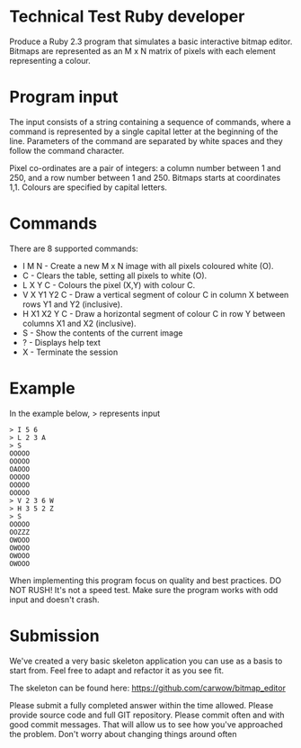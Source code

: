 # Technical Test Ruby developer

Produce a Ruby 2.3 program that simulates a basic interactive bitmap editor.
Bitmaps are represented as an M x N matrix of pixels with each element
representing a colour.

# Program input

The input consists of a string containing a sequence of commands, where
a command is represented by a single capital letter at the beginning of the line.
Parameters of the command are separated by white spaces and they follow the command character.

Pixel co-ordinates are a pair of integers: a column number between 1 and 250, and a row number between 1 and 250. Bitmaps starts at coordinates 1,1. Colours are specified by capital letters.

# Commands

There are 8 supported commands:

* I M N - Create a new M x N image with all pixels coloured white (O).
* C - Clears the table, setting all pixels to white (O).
* L X Y C - Colours the pixel (X,Y) with colour C.
* V X Y1 Y2 C - Draw a vertical segment of colour C in column X between rows Y1 and Y2 (inclusive).
* H X1 X2 Y C - Draw a horizontal segment of colour C in row Y between columns X1 and X2 (inclusive).
* S - Show the contents of the current image
* ? - Displays help text
* X - Terminate the session

# Example

In the example below, > represents input

```
> I 5 6
> L 2 3 A
> S
OOOOO
OOOOO
OAOOO
OOOOO
OOOOO
OOOOO
> V 2 3 6 W
> H 3 5 2 Z
> S
OOOOO
OOZZZ
OWOOO
OWOOO
OWOOO
OWOOO
```

When implementing this program focus on quality and best practices. DO NOT RUSH! It's not a speed test. Make sure the program works with odd input and doesn't crash.

# Submission

We've created a very basic skeleton application you can use as a basis to start from. Feel free to adapt and refactor it as you see fit.

The skeleton can be found here: https://github.com/carwow/bitmap_editor

Please submit a fully completed answer within the time allowed. Please provide source code and full GIT repository. Please commit often and with good commit messages. That will allow us to see how you've approached the problem. Don't worry about changing things around often
